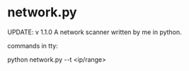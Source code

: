 # network.py
UPDATE: v 1.1.0
A network scanner written by me in python.


commands in tty:

python network.py --t <ip/range>
